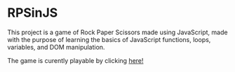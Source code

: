 # RPSinJS
This project is a game of Rock Paper Scissors made using JavaScript, made with the purpose of learning the basics of JavaScript functions, loops, variables, and DOM manipulation.

The game is curently playable by clicking [here!](https://jpmoyses.github.io/RPSinJS/)

